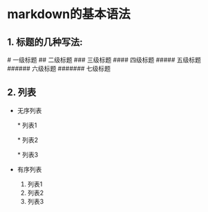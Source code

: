 # markdown的基本语法

## 1. 标题的几种写法:

   \# 一级标题
   \## 二级标题
   \### 三级标题
   \#### 四级标题
   \##### 五级标题
   \###### 六级标题
   \####### 七级标题

## 2. 列表

* 无序列表

    \* 列表1

    \* 列表2

    \* 列表3

* 有序列表

    1. 列表1
    2. 列表2
    3. 列表3
